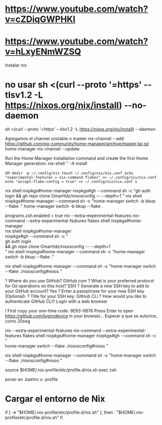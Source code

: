 
# https://www.youtube.com/watch?v=cZDiqGWPHKI
# https://www.youtube.com/watch?v=hLxyENmWZSQ
Instalar nix
# no usar sh <(curl --proto '=https' --tlsv1.2 -L https://nixos.org/nix/install) --no-daemon
sh <(curl --proto '=https' --tlsv1.2 -L https://nixos.org/nix/install) --daemon

Agregamos el channel unstable o master
nix-channel --add https://github.com/nix-community/home-manager/archive/master.tar.gz home-manager
nix-channel --update

Run the Home Manager installation command and create the first Home Manager generation:
nix-shell '<home-manager>' -A install

sh```
mkdir -p ~/.config/nix
touch ~/.config/nix/nix.conf
echo "experimental-features = nix-command flakes" >> ~/.config/nix/nix.conf
echo "accept-flake-config = true" >> ~/.config/nix/nix.conf
s```

nix shell nixpkgs#home-manager nixpkgs#gh --command sh -c "gh auth login && gh repo clone OmarHdz/nixosconfig -- --depth=1 "
nix shell nixpkgs#home-manager --command sh -c "home-manager switch -b bkup --flake ."
home-manager switch -b bkup --flake .

programs.zsh.enabled = true
nix --extra-experimental-features nix-command --extra-experimental-features flakes shell nixpkgs#home-manager  
nix shell nixpkgs#home-manager  
nixpkgs#gh --command sh -c "\
gh auth login \
&& gh repo clone OmarHdz/nixosconfig -- --depth=1 \
"
nix shell nixpkgs#home-manager --command sh -c "home-manager switch -b bkup --flake ."

nix shell nixpkgs#home-manager --command sh -c "home-manager switch --flake ./nixosconfig#nixos "


? Where do you use GitHub? GitHub.com
? What is your preferred protocol for Git operations on this host? SSH
? Generate a new SSH key to add to your GitHub account? Yes
? Enter a passphrase for your new SSH key (Optional):
? Title for your SSH key: GitHub CLI
? How would you like to authenticate GitHub CLI? Login with a web browser

! First copy your one-time code: 9E93-0B76
Press Enter to open https://github.com/login/device in your browser...
Esperar a que se autorice, como 20seg



nix --extra-experimental-features nix-command --extra-experimental-features flakes shell nixpkgs#home-manager  nixpkgs#gh --command sh -c "\
home-manager switch --flake ./nixosconfig#nixos "

nix shell nixpkgs#home-manager --command sh -c "home-manager switch --flake ./nixosconfig#nixos "

source $HOME/.nix-profile/etc/profile.d/nix.sh
exec zsh

poner en .bashrc o .profile
# Cargar el entorno de Nix
if [ -e "$HOME/.nix-profile/etc/profile.d/nix.sh" ]; then
  . "$HOME/.nix-profile/etc/profile.d/nix.sh"
fi
